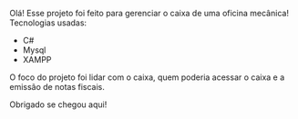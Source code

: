Olá!
Esse projeto foi feito para gerenciar o caixa de uma oficina mecânica!
Tecnologias usadas:
  - C#
  - Mysql
  - XAMPP

O foco do projeto foi lidar com o caixa, quem poderia acessar o caixa e a emissão de notas fiscais.

Obrigado se chegou aqui! 
